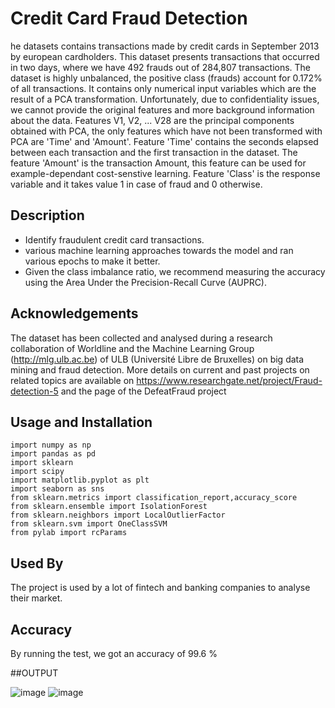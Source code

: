 # Credit Card Fraud Detection
he datasets contains transactions made by credit cards in September 2013 by european cardholders. This dataset presents transactions that occurred in two days, where we have 492 frauds out of 284,807 transactions. The dataset is highly unbalanced, the positive class (frauds) account for 0.172% of all transactions.
It contains only numerical input variables which are the result of a PCA transformation. Unfortunately, due to confidentiality issues, we cannot provide the original features and more background information about the data. Features V1, V2, ... V28 are the principal components obtained with PCA, the only features which have not been transformed with PCA are 'Time' and 'Amount'. Feature 'Time' contains the seconds elapsed between each transaction and the first transaction in the dataset. The feature 'Amount' is the transaction Amount, this feature can be used for example-dependant cost-senstive learning. Feature 'Class' is the response variable and it takes value 1 in case of fraud and 0 otherwise.
## Description
- Identify fraudulent credit card transactions.
- various machine learning approaches towards the model and ran various epochs to make it better.
- Given the class imbalance ratio, we recommend measuring the accuracy using the Area Under the Precision-Recall Curve (AUPRC). 
## Acknowledgements
The dataset has been collected and analysed during a research collaboration of Worldline and the Machine Learning Group (http://mlg.ulb.ac.be) of ULB (Université Libre de Bruxelles) on big data mining and fraud detection. More details on current and past projects on related topics are available on https://www.researchgate.net/project/Fraud-detection-5 and the page of the DefeatFraud project
## Usage and Installation
```
import numpy as np
import pandas as pd
import sklearn
import scipy
import matplotlib.pyplot as plt
import seaborn as sns
from sklearn.metrics import classification_report,accuracy_score
from sklearn.ensemble import IsolationForest
from sklearn.neighbors import LocalOutlierFactor
from sklearn.svm import OneClassSVM
from pylab import rcParams
```
## Used By

The project is used by a lot of fintech and banking companies to analyse their market.

## Accuracy 
By running the test, we got an accuracy of 99.6 %



##OUTPUT

![image](https://user-images.githubusercontent.com/92213377/217342823-cadeb0c7-a57e-4b0d-aae6-8afe3359301a.png)
![image](https://user-images.githubusercontent.com/92213377/217342864-273f3027-cd63-4a8f-9340-b81159e5b215.png)

